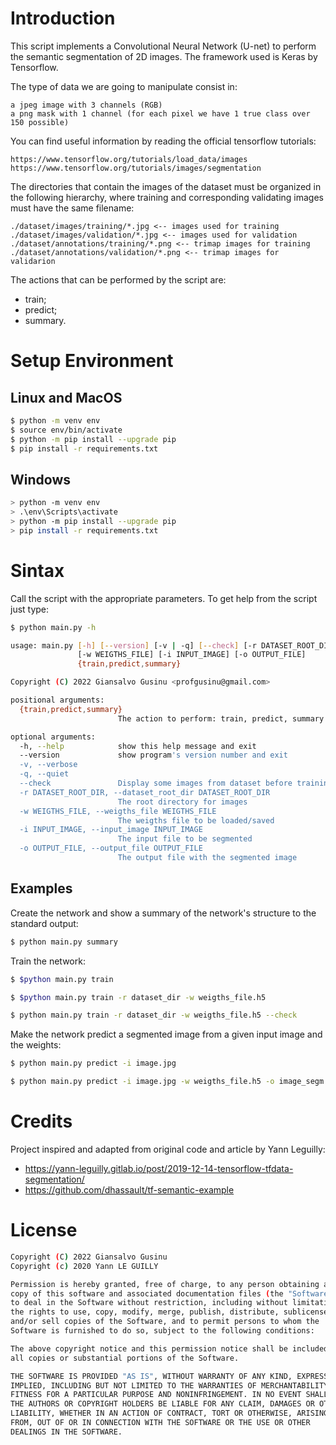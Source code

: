 # Introduction
This script implements a Convolutional Neural Network (U-net) to perform the semantic segmentation of 2D images. The framework used is Keras by Tensorflow.

The type of data we are going to manipulate consist in:

    a jpeg image with 3 channels (RGB)
    a png mask with 1 channel (for each pixel we have 1 true class over 150 possible)

You can find useful information by reading the official tensorflow tutorials:

    https://www.tensorflow.org/tutorials/load_data/images
    https://www.tensorflow.org/tutorials/images/segmentation

The directories that contain the images of the dataset must be organized in the following hierarchy, where training and corresponding validating images must have the same filename:

    ./dataset/images/training/*.jpg <-- images used for training
    ./dataset/images/validation/*.jpg <-- images used for validation
    ./dataset/annotations/training/*.png <-- trimap images for training
    ./dataset/annotations/validation/*.png <-- trimap images for validarion

The actions that can be performed by the script are:
- train;
- predict;
- summary.

# Setup Environment

## Linux and MacOS
```sh
$ python -m venv env
$ source env/bin/activate
$ python -m pip install --upgrade pip
$ pip install -r requirements.txt
```

## Windows
```sh
> python -m venv env
> .\env\Scripts\activate
> python -m pip install --upgrade pip
> pip install -r requirements.txt
```

# Sintax
Call the script with the appropriate parameters. To get help from the script just type:
```sh
$ python main.py -h

usage: main.py [-h] [--version] [-v | -q] [--check] [-r DATASET_ROOT_DIR]
               [-w WEIGTHS_FILE] [-i INPUT_IMAGE] [-o OUTPUT_FILE]
               {train,predict,summary}

Copyright (C) 2022 Giansalvo Gusinu <profgusinu@gmail.com>

positional arguments:
  {train,predict,summary}
                        The action to perform: train, predict, summary

optional arguments:
  -h, --help            show this help message and exit
  --version             show program's version number and exit
  -v, --verbose
  -q, --quiet
  --check               Display some images from dataset before training to check that dataset is ok
  -r DATASET_ROOT_DIR, --dataset_root_dir DATASET_ROOT_DIR
                        The root directory for images
  -w WEIGTHS_FILE, --weigths_file WEIGTHS_FILE
                        The weigths file to be loaded/saved
  -i INPUT_IMAGE, --input_image INPUT_IMAGE
                        The input file to be segmented
  -o OUTPUT_FILE, --output_file OUTPUT_FILE
                        The output file with the segmented image
```

## Examples

Create the network and show a summary of the network's structure to the standard output:
```sh
$ python main.py summary
```

Train the network:
```sh
$ $python main.py train

$ $python main.py train -r dataset_dir -w weigths_file.h5

$ python main.py train -r dataset_dir -w weigths_file.h5 --check
```

Make the network predict a segmented image from a given input image and the weights:
```sh
$ python main.py predict -i image.jpg

$ python main.py predict -i image.jpg -w weigths_file.h5 -o image_segm.jpg
```
# Credits

Project inspired and adapted from original code and article by Yann Leguilly:
- https://yann-leguilly.gitlab.io/post/2019-12-14-tensorflow-tfdata-segmentation/
- https://github.com/dhassault/tf-semantic-example

# License

```sh
Copyright (C) 2022 Giansalvo Gusinu
Copyright (c) 2020 Yann LE GUILLY

Permission is hereby granted, free of charge, to any person obtaining a 
copy of this software and associated documentation files (the "Software"),
to deal in the Software without restriction, including without limitation
the rights to use, copy, modify, merge, publish, distribute, sublicense,
and/or sell copies of the Software, and to permit persons to whom the
Software is furnished to do so, subject to the following conditions:

The above copyright notice and this permission notice shall be included in
all copies or substantial portions of the Software.

THE SOFTWARE IS PROVIDED "AS IS", WITHOUT WARRANTY OF ANY KIND, EXPRESS OR
IMPLIED, INCLUDING BUT NOT LIMITED TO THE WARRANTIES OF MERCHANTABILITY,
FITNESS FOR A PARTICULAR PURPOSE AND NONINFRINGEMENT. IN NO EVENT SHALL
THE AUTHORS OR COPYRIGHT HOLDERS BE LIABLE FOR ANY CLAIM, DAMAGES OR OTHER
LIABILITY, WHETHER IN AN ACTION OF CONTRACT, TORT OR OTHERWISE, ARISING
FROM, OUT OF OR IN CONNECTION WITH THE SOFTWARE OR THE USE OR OTHER
DEALINGS IN THE SOFTWARE.
```
